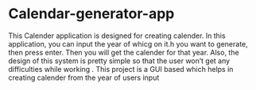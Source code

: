 # Calendar-generator-app
This Calender application is designed for creating calender. In this application, you can input the year of whicg on it.h you want to generate, then press enter. Then you will get the calender for that year. Also, the design of this system is pretty simple so that the user won’t get any difficulties while working . This project is a GUI based which helps in creating calender from the year of users input
